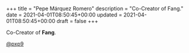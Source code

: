 +++
title = "Pepe Márquez Romero"
description = "Co-Creator of Fang."
date = 2021-04-01T08:50:45+00:00
updated = 2021-04-01T08:50:45+00:00
draft = false
+++

Co-Creator of **Fang**.

[@pxp9](https://github.com/pxp9)

